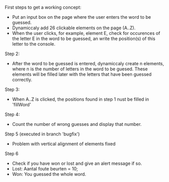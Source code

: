 First steps to get a working concept:

- Put an input box on the page where the user enters the word to be guessed.
- Dynamiccaly add 26 clickable elements on the page (A..Z).
- When the user clicks, for example, element E, check for occurences of the letter E
  in the word to be guessed, an write the position(s) of this letter to the console.

Step 2:

- After the word to be guessed is entered, dynamiccaly create n elements,
  where n is the number of letters in the word to be guesed.
  These elements will be filled later with the letters that have been guessed correctly.

Step 3:
- When A..Z is clicked, the positions found in step 1 nust be filled in 'fillWord'

Step 4:
- Count the number of wrong guesses and display that number.

Step 5 (executed in branch 'bugfix')
- Problem with vertical alignment of elements fixed

Step 6
- Check if you have won or lost and give an alert message if so.
- Lost: Aantal foute beurten = 10;
- Won: You guessed the whole word.